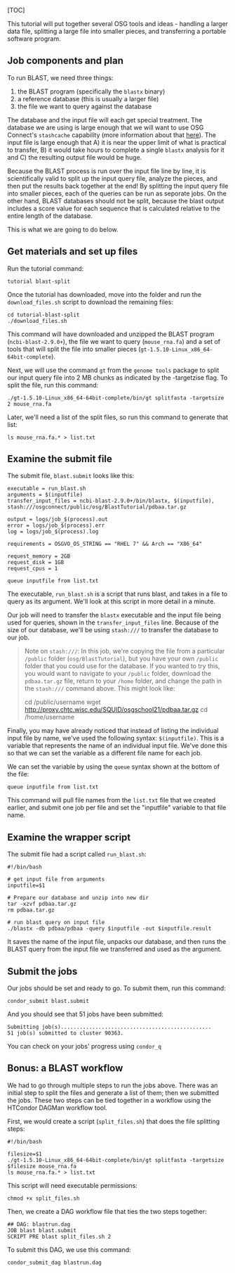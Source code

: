 [title]: - "Running a BLAST workflow"
[TOC]

This tutorial will put together several OSG tools and ideas - handling a larger 
data file, splitting a large file into smaller pieces, and transferring a portable 
software program. 

## Job components and plan

To run BLAST, we need three things: 
1. the BLAST program (specifically the `blastx` binary)
2. a reference database (this is usually a larger file)
3. the file we want to query against the database

The database and the input file will each get special treatment. The database we are using 
is large enough that we will want to use OSG Connect's `stashcache` capability (more information 
about that [here][stashcache]). The input 
file is large enough that A) it is near the upper limit of what is practical to transfer, 
B) it would take hours to complete a single `blastx`
analysis for it and C) the resulting output file would be huge. 


Because the BLAST process is 
run over the input file line by line, it is scientifically valid to split up the input query file, analyze the pieces, and then put the results back together at the end! By splitting the input query file into smaller pieces, each of the queries can be run as seporate jobs. On the other hand, BLAST databases should not be split, because the blast output includes a score value for each sequence that is calculated relative to the entire length of the database.

This is what we are going to do below. 

## Get materials and set up files

Run the tutorial command:

	tutorial blast-split

Once the tutorial has downloaded, move into the folder and run the `download_files.sh` script to download the remaining files: 

	cd tutorial-blast-split
	./download_files.sh

This command will have downloaded and unzipped the BLAST program (`ncbi-blast-2.9.0+`), the file we want to query 
(`mouse_rna.fa`) and a set of tools that will split the file into smaller pieces
(`gt-1.5.10-Linux_x86_64-64bit-complete`).

Next, we will use the command `gt` from the `genome tools` package to split our input query file into 2 MB chunks as indicated by the -targetzise flag. To split the file, run this command: 

	./gt-1.5.10-Linux_x86_64-64bit-complete/bin/gt splitfasta -targetsize 2 mouse_rna.fa

Later, we'll need a list of the split files, so run this command to generate that list: 

	ls mouse_rna.fa.* > list.txt

## Examine the submit file

The submit file, `blast.submit` looks like this: 

	executable = run_blast.sh
	arguments = $(inputfile)
	transfer_input_files = ncbi-blast-2.9.0+/bin/blastx, $(inputfile), stash:///osgconnect/public/osg/BlastTutorial/pdbaa.tar.gz

	output = logs/job_$(process).out
	error = logs/job_$(process).err
	log = logs/job_$(process).log

	requirements = OSGVO_OS_STRING == "RHEL 7" && Arch == "X86_64"

	request_memory = 2GB
	request_disk = 1GB
	request_cpus = 1

	queue inputfile from list.txt

The executable, `run_blast.sh` is a script that runs blast, and takes in a file to 
query as its argument. We'll look at this script in more detail in a minute. 

Our job will need to transfer the `blastx` executable and the input file being used for 
queries, shown in the `transfer_input_files` line. Because of the size of our database, 
we'll be using `stash:///` to transfer the database to our job.

> Note on `stash:///`: In this job, we're copying the file from a particular 
> `/public` folder (`osg/BlastTutorial`), but you have your own `/public` folder that you 
> could use for the database. If you wanted to try this, you would want to navigate to your `/public` folder, download the 
> `pdbaa.tar.gz` file, return to your `/home` folder, and change the path in the `stash:///`
> command above. This might look like: 
> 
>    cd /public/username
>    wget http://proxy.chtc.wisc.edu/SQUID/osgschool21/pdbaa.tar.gz
>    cd /home/username

Finally, you may have already noticed that instead of listing the individual input file 
by name, we've used the following syntax: `$(inputfile)`. This is a variable that represents 
the name of an individual input file. We've done this so that we can set the variable as 
a different file name for each job. 

We can set the variable by using the `queue` syntax shown at the bottom of the file: 

	queue inputfile from list.txt

This command will pull file names from the `list.txt` file that we created earlier, and 
submit one job per file and set the "inputfile" variable to that file name. 

## Examine the wrapper script

The submit file had a script called `run_blast.sh`: 

	#!/bin/bash

	# get input file from arguments
	inputfile=$1
	
	# Prepare our database and unzip into new dir
	tar -xzvf pdbaa.tar.gz
	rm pdbaa.tar.gz

	# run blast query on input file
	./blastx -db pdbaa/pdbaa -query $inputfile -out $inputfile.result

It saves the name of the input file, unpacks our database, and then 
runs the BLAST query from the input file we transferred and used as the argument. 

## Submit the jobs

Our jobs should be set and ready to go. To submit them, run this command:

	condor_submit blast.submit

And you should see that 51 jobs have been submitted: 

	Submitting job(s)................................................
	51 job(s) submitted to cluster 90363.

You can check on your jobs' progress using `condor_q`

## Bonus: a BLAST workflow

We had to go through multiple steps to run the jobs above. There was an initial 
step to split the files and generate a list of them; then we submitted the jobs. These 
two steps can be tied together in a workflow using the HTCondor DAGMan workflow tool. 

First, we would create a script (`split_files.sh`) that does the file splitting steps: 

	#!/bin/bash
	
	filesize=$1
	./gt-1.5.10-Linux_x86_64-64bit-complete/bin/gt splitfasta -targetsize $filesize mouse_rna.fa
	ls mouse_rna.fa.* > list.txt

This script will need executable permissions:

	chmod +x split_files.sh

Then, we create a DAG workflow file that ties the two steps together: 

	## DAG: blastrun.dag
	JOB blast blast.submit
	SCRIPT PRE blast split_files.sh 2

To submit this DAG, we use this command: 

	condor_submit_dag blastrun.dag


[stashcache]: https://support.opensciencegrid.org/support/solutions/articles/12000002775-transferring-data-with-stashcache
